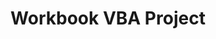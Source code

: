 ---
title: Workbook VBA Project
linktitle: Macro Project
type: docs
weight: 200
url: /java/workbook-vba-project/
---